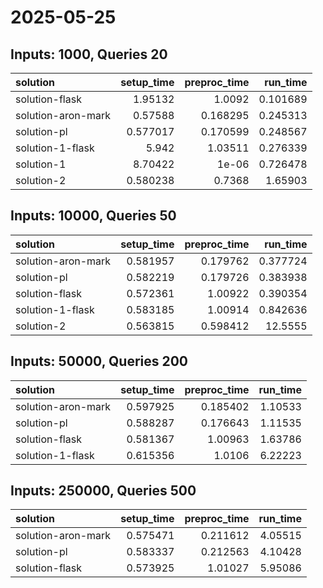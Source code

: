 # 2025-05-25

## Inputs: 1000, Queries 20

| solution           |   setup_time |   preproc_time |   run_time |
|:-------------------|-------------:|---------------:|-----------:|
| solution-flask     |     1.95132  |       1.0092   |   0.101689 |
| solution-aron-mark |     0.57588  |       0.168295 |   0.245313 |
| solution-pl        |     0.577017 |       0.170599 |   0.248567 |
| solution-1-flask   |     5.942    |       1.03511  |   0.276339 |
| solution-1         |     8.70422  |       1e-06    |   0.726478 |
| solution-2         |     0.580238 |       0.7368   |   1.65903  |

## Inputs: 10000, Queries 50

| solution           |   setup_time |   preproc_time |   run_time |
|:-------------------|-------------:|---------------:|-----------:|
| solution-aron-mark |     0.581957 |       0.179762 |   0.377724 |
| solution-pl        |     0.582219 |       0.179726 |   0.383938 |
| solution-flask     |     0.572361 |       1.00922  |   0.390354 |
| solution-1-flask   |     0.583185 |       1.00914  |   0.842636 |
| solution-2         |     0.563815 |       0.598412 |  12.5555   |

## Inputs: 50000, Queries 200

| solution           |   setup_time |   preproc_time |   run_time |
|:-------------------|-------------:|---------------:|-----------:|
| solution-aron-mark |     0.597925 |       0.185402 |    1.10533 |
| solution-pl        |     0.588287 |       0.176643 |    1.11535 |
| solution-flask     |     0.581367 |       1.00963  |    1.63786 |
| solution-1-flask   |     0.615356 |       1.0106   |    6.22223 |

## Inputs: 250000, Queries 500

| solution           |   setup_time |   preproc_time |   run_time |
|:-------------------|-------------:|---------------:|-----------:|
| solution-aron-mark |     0.575471 |       0.211612 |    4.05515 |
| solution-pl        |     0.583337 |       0.212563 |    4.10428 |
| solution-flask     |     0.573925 |       1.01027  |    5.95086 |